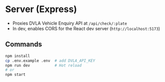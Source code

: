 
# Server (Express)
- Proxies DVLA Vehicle Enquiry API at `/api/check/:plate`
- In dev, enables CORS for the React dev server (`http://localhost:5173`)

## Commands
```bash
npm install
cp .env.example .env  # add DVLA_API_KEY
npm run dev           # Hot reload
# or
npm start
```
